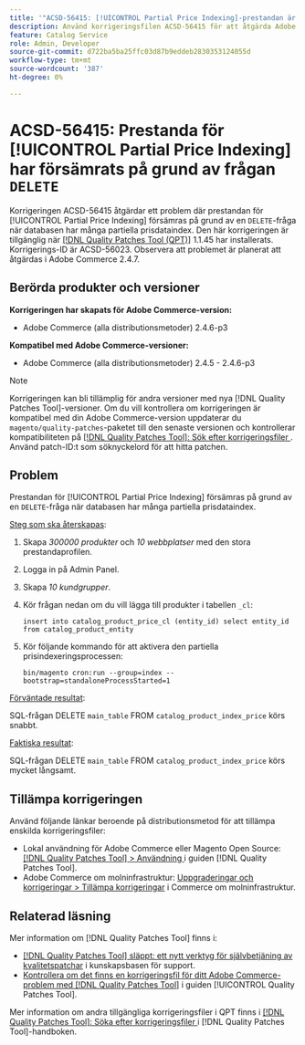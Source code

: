 ```yaml
---
title: '"ACSD-56415: [!UICONTROL Partial Price Indexing]-prestandan är långsam på grund av frågan "DELETE"'
description: Använd korrigeringsfilen ACSD-56415 för att åtgärda Adobe Commerce-problemet där prestandan för [!UICONTROL Partial Price Indexing] försämras på grund av en "DELETE"-fråga när databasen har många partiella prisdata att indexera.
feature: Catalog Service
role: Admin, Developer
source-git-commit: d722ba5ba25ffc03d87b9eddeb2830353124055d
workflow-type: tm+mt
source-wordcount: '387'
ht-degree: 0%

---
```


# ACSD-56415: Prestanda för [!UICONTROL Partial Price Indexing] har försämrats på grund av frågan `DELETE`

Korrigeringen ACSD-56415 åtgärdar ett problem där prestandan för [!UICONTROL Partial Price Indexing] försämras på grund av en `DELETE`-fråga när databasen har många partiella prisdataindex. Den här korrigeringen är tillgänglig när [[!DNL Quality Patches Tool (QPT)]](https://experienceleague.adobe.com/en/docs/commerce-knowledge-base/kb/announcements/commerce-announcements/magento-quality-patches-released-new-tool-to-self-serve-quality-patches) 1.1.45 har installerats. Korrigerings-ID är ACSD-56023. Observera att problemet är planerat att åtgärdas i Adobe Commerce 2.4.7.

## Berörda produkter och versioner

**Korrigeringen har skapats för Adobe Commerce-version:**

* Adobe Commerce (alla distributionsmetoder) 2.4.6-p3

**Kompatibel med Adobe Commerce-versioner:**

* Adobe Commerce (alla distributionsmetoder) 2.4.5 - 2.4.6-p3

>[!NOTE]
>
>Korrigeringen kan bli tillämplig för andra versioner med nya [!DNL Quality Patches Tool]-versioner. Om du vill kontrollera om korrigeringen är kompatibel med din Adobe Commerce-version uppdaterar du `magento/quality-patches`-paketet till den senaste versionen och kontrollerar kompatibiliteten på [[!DNL Quality Patches Tool]: Sök efter korrigeringsfiler ](https://experienceleague.adobe.com/tools/commerce-quality-patches/index.html). Använd patch-ID:t som söknyckelord för att hitta patchen.

## Problem

Prestandan för [!UICONTROL Partial Price Indexing] försämras på grund av en `DELETE`-fråga när databasen har många partiella prisdataindex.

<u>Steg som ska återskapas</u>:

1. Skapa *300000 produkter* och *10 webbplatser* med den stora prestandaprofilen.
1. Logga in på Admin Panel.
1. Skapa *10 kundgrupper*.
1. Kör frågan nedan om du vill lägga till produkter i tabellen `_cl`:

   ``
    insert into catalog_product_price_cl (entity_id) select entity_id from catalog_product_entity
 ``

1. Kör följande kommando för att aktivera den partiella prisindexeringsprocessen:

   ``
    bin/magento cron:run --group=index --bootstrap=standaloneProcessStarted=1
 ``

<u>Förväntade resultat</u>:

SQL-frågan DELETE `main_table` FROM `catalog_product_index_price` körs snabbt.

<u>Faktiska resultat</u>:

SQL-frågan DELETE `main_table` FROM `catalog_product_index_price` körs mycket långsamt.

## Tillämpa korrigeringen

Använd följande länkar beroende på distributionsmetod för att tillämpa enskilda korrigeringsfiler:

* Lokal användning för Adobe Commerce eller Magento Open Source: [[!DNL Quality Patches Tool] > Användning ](https://experienceleague.adobe.com/docs/commerce-operations/tools/quality-patches-tool/usage.html) i guiden [!DNL Quality Patches Tool].
* Adobe Commerce om molninfrastruktur: [Uppgraderingar och korrigeringar > Tillämpa korrigeringar](https://experienceleague.adobe.com/docs/commerce-cloud-service/user-guide/develop/upgrade/apply-patches.html) i Commerce om molninfrastruktur.

## Relaterad läsning

Mer information om [!DNL Quality Patches Tool] finns i:

* [[!DNL Quality Patches Tool] släppt: ett nytt verktyg för självbetjäning av kvalitetspatchar](https://experienceleague.adobe.com/en/docs/commerce-knowledge-base/kb/announcements/commerce-announcements/magento-quality-patches-released-new-tool-to-self-serve-quality-patches) i kunskapsbasen för support.
* [Kontrollera om det finns en korrigeringsfil för ditt Adobe Commerce-problem med  [!DNL Quality Patches Tool]](/help/tools/quality-patches-tool/patches-available-in-qpt/check-patch-for-magento-issue-with-magento-quality-patches.md) i guiden [!UICONTROL Quality Patches Tool].


Mer information om andra tillgängliga korrigeringsfiler i QPT finns i [[!DNL Quality Patches Tool]: Söka efter korrigeringsfiler ](https://experienceleague.adobe.com/tools/commerce-quality-patches/index.html) i [!DNL Quality Patches Tool]-handboken.
